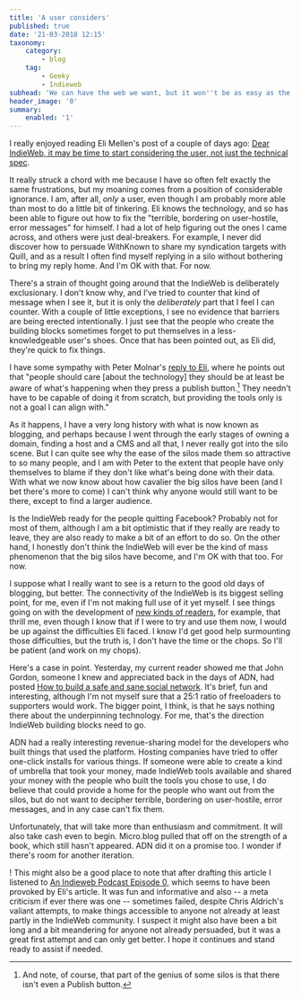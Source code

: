 ```yaml
---
title: 'A user considers'
published: true
date: '21-03-2018 12:15'
taxonomy:
    category:
        - blog
    tag:
        - Geeky
        - Indieweb
subhead: 'We can have the web we want, but it won''t be as easy as the web we don''t want.'
header_image: '0'
summary:
    enabled: '1'
---
```


I really enjoyed reading Eli Mellen's post of a couple of days ago: <a class="u-in-reply-to" href="https://eli.li/entry.php?id=20180318015703" >Dear IndieWeb, it may be time to start considering the user, not just the technical spec</a >.

It really struck a chord with me because I have so often felt exactly the same frustrations, but my moaning comes from a position of considerable ignorance. I am, after all, *only* a user, even though I am probably more able than most to do a little bit of tinkering. Eli knows the technology, and so has been able to figure out how to fix the "terrible, bordering on user-hostile, error messages" for himself. I had a lot of help figuring out the ones I came across, and others were just deal-breakers. For example, I never did discover how to persuade WithKnown to share my syndication targets with Quill, and as a result I often find myself replying in a silo without bothering to bring my reply home. And I'm OK with that. For now.

There's a strain of thought going around that the IndieWeb is deliberately exclusionary. I don't know why, and I've tried to counter that kind of message when I see it, but it is only the *deliberately* part that I feel I can counter. With a couple of little exceptions, I see no evidence that barriers are being erected intentionally. I just see that the people who create the building blocks sometimes forget to put themselves in a less-knowledgeable user's shoes. Once that has been pointed out, as Eli did, they're quick to fix things.

I have some sympathy with Peter Molnar's <a class="u-in-reply-to" href="https://petermolnar.net/re-eli-20180318015703/" >reply to Eli</a >, where he points out that "people should care [about the technology] they should be at least be aware of what's happening when they press a publish button.[^1] They needn't have to be capable of doing it from scratch, but providing the tools only is not a goal I can align with."

[^1]: And note, of course, that part of the genius of some silos is that there isn't even a Publish button.

As it happens, I have a very long history with what is now known as blogging, and perhaps because I went through the early stages of owning a domain, finding a host and a CMS and all that, I never really got into the silo scene. But I can quite see why the ease of the silos made them so attractive to so many people, and I am with Peter to the extent that people have only themselves to blame if they don't like what's being done with their data. With what we now know about how cavalier the big silos have been (and I bet there's more to come) I can't think why anyone would still want to be there, except to find a larger audience.

Is the IndieWeb ready for the people quitting Facebook? Probably not for most of them, although I am a bit optimistic that if they really are ready to leave, they are also ready to make a bit of an effort to do so. On the other hand, I honestly don't think the IndieWeb will ever be the kind of mass phenomenon that the big silos have become, and I'm OK with that too. For now.

I suppose what I really want to see is a return to the good old days of blogging, but better. The connectivity of the IndieWeb is its biggest selling point, for me, even if I'm not making full use of it yet myself. I see things going on with the development of [new kinds of readers](https://aaronparecki.com/2018/03/12/17/building-an-indieweb-reader), for example, that thrill me, even though I know that if I were to try and use them now, I would be up against the difficulties Eli faced. I know I'd get good help surmounting those difficulties, but the truth is, I don't have the time or the chops. So I'll be patient (and work on my chops).

Here's a case in point. Yesterday, my current reader showed me that John Gordon, someone I knew and appreciated back in the days of ADN, had posted <a class="u-in-reply-to" href="http://notes.kateva.org/2018/03/how-to-build-safe-and-sane-social.html" >How to build a safe and sane social network</a >. It's brief, fun and interesting, although I'm not myself sure that a 25:1 ratio of freeloaders to supporters would work. The bigger point, I think, is that he says nothing there about the underpinning technology. For me, that's the direction IndieWeb building blocks need to go. 

ADN had a really interesting revenue-sharing model for the developers who built things that used the platform. Hosting companies have tried to offer one-click installs for various things. If someone were able to create a kind of umbrella that took your money, made IndieWeb tools available and shared your money with the people who built the tools you chose to use, I do believe that could provide a home for the people who want out from the silos, but do not want to decipher terrible, bordering on user-hostile, error messages, and in any case can't fix them.

Unfortunately, that will take more than enthusiasm and commitment. It will also take cash even to begin. Micro.blog pulled that off on the strength of a book, which still hasn't appeared. ADN did it on a promise too. I wonder if there's room for another iteration.

! This might also be a good place to note that after drafting this article I listened to <a class="u-in-reply-to" href="https://david.shanske.com/2018/03/18/an-indieweb-podcast-episode-0/" >An Indieweb Podcast Episode 0</a >, which seems to have been provoked by Eli's article. It was fun and informative and also -- a meta criticism if ever there was one -- sometimes failed, despite Chris Aldrich's valiant attempts, to make things accessible to anyone not already at least partly in the IndieWeb community. I suspect it might also have been a bit long and a bit meandering for anyone not already persuaded, but it was a great first attempt and can only get better. I hope it continues and stand ready to assist if needed. 

